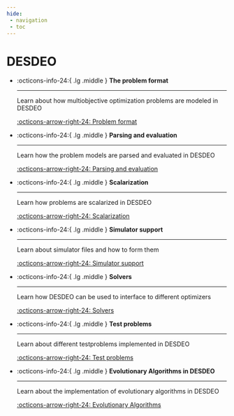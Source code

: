 ```yaml
---
hide:
 - navigation
 - toc
---
```

# DESDEO

<div class="grid cards" markdown>

-   :octicons-info-24:{ .lg .middle } __The problem format__

    ---

    Learn about how multiobjective optimization problems are modeled in DESDEO

    [:octicons-arrow-right-24: Problem format](./problem_format.md)

-   :octicons-info-24:{ .lg .middle } __Parsing and evaluation__

    ---

    Learn how the problem models are parsed and evaluated in DESDEO

    [:octicons-arrow-right-24: Parsing and evaluation](./parsing_and_evaluating.md)

-   :octicons-info-24:{ .lg .middle } __Scalarization__

    ---

    Learn how problems are scalarized in DESDEO

    [:octicons-arrow-right-24: Scalarization](./scalarization.md)

-   :octicons-info-24:{ .lg .middle } __Simulator support__

    ---

    Learn about simulator files and how to form them

    [:octicons-arrow-right-24: Simulator support](./simulator_support.md)

-   :octicons-info-24:{ .lg .middle } __Solvers__

    ---

    Learn how DESDEO can be used to interface to different optimizers

    [:octicons-arrow-right-24: Solvers](./solvers.md)

-   :octicons-info-24:{ .lg .middle } __Test problems__

    ---

    Learn about different testproblems implemented in DESDEO

    [:octicons-arrow-right-24: Test problems](./test_problems.md)

-   :octicons-info-24:{ .lg .middle } __Evolutionary Algorithms in DESDEO__

    ---

    Learn about the implementation of evolutionary algorithms in DESDEO

    [:octicons-arrow-right-24: Evolutionary Algorithms](./templates_and_pub_sub.md)

</div>